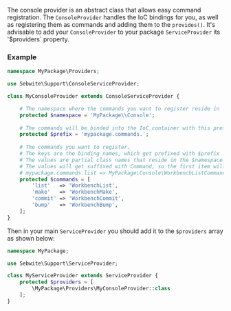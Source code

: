 <!---
title: ConsoleProvider
subtitle: Abstraction
author: Robin Radic
-->

The console provider is an abstract class that allows easy command registration. 
The `ConsoleProvider` handles the IoC bindings for you, as well as registering them as commands and adding them to the `provides()`.
It's advisable to add your `ConsoleProvider` to your package `ServiceProvider` its '$providers` property.

### Example
```php
namespace MyPackage\Providers;

use Sebwite\Support\ConsoleServiceProvider;

class MyConsoleProvider extends ConsoleServiceProvider {

    # The namespace where the commands you want to register reside in
    protected $namespace = 'MyPackage\\Console';
    
    # The commands will be binded into the IoC container with this prefix
    protected $prefix = 'mypackage.commands.';
    
    # The commands you want to register. 
    # The keys are the binding names, which get prefixed with $prefix
    # The values are partial class names that reside in the $namespace
    # The values will get suffixed with Command, so the first item will be:
    # mypackage.commands.list => MyPackage\Console\WorkbenchListCommand
    protected $commands = [
        'list'   => 'WorkbenchList',
        'make'   => 'WorkbenchMake',
        'commit' => 'WorkbenchCommit',
        'bump'   => 'WorkbenchBump',
    ];
}
```

Then in your main `ServiceProvider` you should add it to the `$providers` array as shown below:


```php
namespace MyPackage;

use Sebwite\Support\ServiceProvider;

class MyServiceProvider extends ServiceProvider {
    protected $providers = [ 
        \MyPackage\Providers\MyConsoleProvider::class
    ];
}
```
